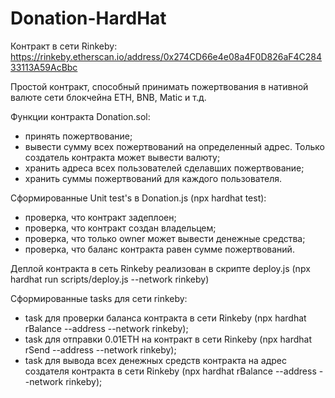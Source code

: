 # Donation-HardHat

Контракт в сети Rinkeby: https://rinkeby.etherscan.io/address/0x274CD66e4e08a4F0D826aF4C28433113A59AcBbc

Простой контракт, способный принимать пожертвования в нативной валюте сети блокчейна ETH, BNB, Matic и т.д.

Функции контракта Donation.sol:
- принять пожертвование;
- вывести сумму всех пожертвований на определенный адрес. Только создатель контракта может вывести валюту;
- хранить адреса всех пользователей сделавших пожертвование;
- хранить суммы пожертвований для каждого пользователя.

Сформированные Unit test's в Donation.js (npx hardhat test):
- проверка, что контракт задеплоен;
- проверка, что контракт создан владельцем;
- проверка, что только owner может вывести денежные средства;
- проверка, что баланс контракта равен сумме пожертвований.

Деплой контракта в сеть Rinkeby реализован в скрипте deploy.js (npx hardhat run scripts/deploy.js --network rinkeby)

Сформированные tasks для сети rinkeby:
- task для проверки баланса контракта в сети Rinkeby (npx hardhat rBalance --address <contract address> --network rinkeby);
- task для отправки 0.01ETH на контракт в сети Rinkeby (npx hardhat rSend --address <contract address> --network rinkeby); 
- task для вывода всех денежных средств контракта на адрес создателя контракта в сети Rinkeby (npx hardhat rBalance --address <contract address> --network rinkeby);  
